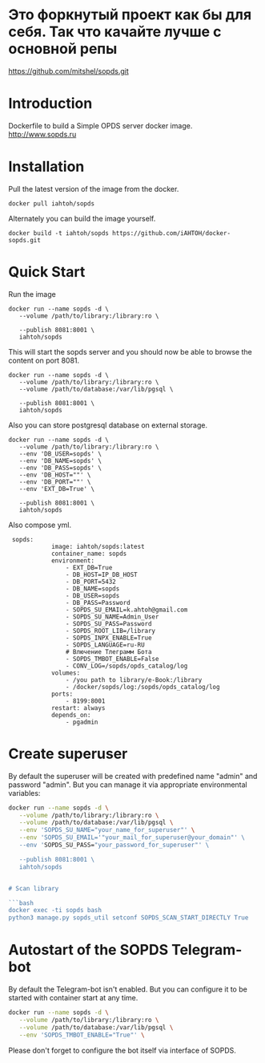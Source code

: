 # Это форкнутый проект как бы для себя. Так что качайте лучше с основной репы

https://github.com/mitshel/sopds.git


# Introduction

Dockerfile to build a Simple OPDS server docker image.
http://www.sopds.ru

# Installation

Pull the latest version of the image from the docker.

```
docker pull iahtoh/sopds
```

Alternately you can build the image yourself.

```
docker build -t iahtoh/sopds https://github.com/iAHTOH/docker-sopds.git
```

# Quick Start

Run the image

```
docker run --name sopds -d \
   --volume /path/to/library:/library:ro \

   --publish 8081:8001 \
   iahtoh/sopds

```

This will start the sopds server and you should now be able to browse the content on port 8081.

```
docker run --name sopds -d \
   --volume /path/to/library:/library:ro \
   --volume /path/to/database:/var/lib/pgsql \

   --publish 8081:8001 \
   iahtoh/sopds

```

Also you can store postgresql database on external storage.

```
docker run --name sopds -d \
   --volume /path/to/library:/library:ro \
   --env 'DB_USER=sopds' \
   --env 'DB_NAME=sopds' \
   --env 'DB_PASS=sopds' \
   --env 'DB_HOST=""' \
   --env 'DB_PORT=""' \
   --env 'EXT_DB=True' \

   --publish 8081:8001 \
   iahtoh/sopds

```
Also compose yml.


```
 sopds:
            image: iahtoh/sopds:latest
            container_name: sopds
            environment:
                - EXT_DB=True
                - DB_HOST=IP_DB_HOST
                - DB_PORT=5432
                - DB_NAME=sopds
                - DB_USER=sopds
                - DB_PASS=Password
                - SOPDS_SU_EMAIL=k.ahtoh@gmail.com
                - SOPDS_SU_NAME=Admin_User
                - SOPDS_SU_PASS=Password
                - SOPDS_ROOT_LIB=/library
                - SOPDS_INPX_ENABLE=True
                - SOPDS_LANGUAGE=ru-RU
                # Влючение Тлеграмм Бота
                - SOPDS_TMBOT_ENABLE=False
                - CONV_LOG=/sopds/opds_catalog/log
            volumes:
                - /you path to library/e-Book:/library  
                - /docker/sopds/log:/sopds/opds_catalog/log
            ports:
                - 8199:8001
            restart: always   
            depends_on:
                - pgadmin
```             


# Create superuser

By default the superuser will be created with predefined name "admin" and password "admin". But you can manage it via appropriate environmental variables:
```bash
docker run --name sopds -d \
   --volume /path/to/library:/library:ro \
   --volume /path/to/database:/var/lib/pgsql \
   --env 'SOPDS_SU_NAME="your_name_for_superuser"' \
   --env 'SOPDS_SU_EMAIL='"your_mail_for_superuser@your_domain"' \
   --env 'SOPDS_SU_PASS="your_password_for_superuser"' \

   --publish 8081:8001 \
   iahtoh/sopds


# Scan library

```bash
docker exec -ti sopds bash
python3 manage.py sopds_util setconf SOPDS_SCAN_START_DIRECTLY True
```

# Autostart of the SOPDS Telegram-bot

By default the Telegram-bot isn't enabled. But you can configure it to be started with container start at any time. 
```bash
docker run --name sopds -d \
   --volume /path/to/library:/library:ro \
   --volume /path/to/database:/var/lib/pgsql \
   --env 'SOPDS_TMBOT_ENABLE="True"' \

```
Please don't forget to configure the bot itself via interface of SOPDS.
